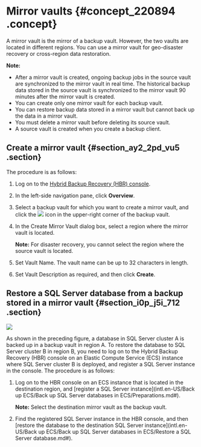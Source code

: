 # Mirror vaults {#concept_220894 .concept}

A mirror vault is the mirror of a backup vault. However, the two vaults are located in different regions. You can use a mirror vault for geo-disaster recovery or cross-region data restoration.

**Note:** 

-   After a mirror vault is created, ongoing backup jobs in the source vault are synchronized to the mirror vault in real time. The historical backup data stored in the source vault is synchronized to the mirror vault 90 minutes after the mirror vault is created.
-   You can create only one mirror vault for each backup vault.
-   You can restore backup data stored in a mirror vault but cannot back up the data in a mirror vault.
-   You must delete a mirror vault before deleting its source vault.
-   A source vault is created when you create a backup client.

## Create a mirror vault {#section_ay2_2pd_vu5 .section}

The procedure is as follows:

1.  Log on to the [Hybrid Backup Recovery \(HBR\) console](https://hbr.console.aliyun.com).
2.  In the left-side navigation pane, click **Overview**.
3.  Select a backup vault for which you want to create a mirror vault, and click the ![](http://static-aliyun-doc.oss-cn-hangzhou.aliyuncs.com/assets/img/132497/156894579839694_en-US.png) icon in the upper-right corner of the backup vault.
4.  In the Create Mirror Vault dialog box, select a region where the mirror vault is located.

    **Note:** For disaster recovery, you cannot select the region where the source vault is located.

5.  Set Vault Name. The vault name can be up to 32 characters in length.
6.  Set Vault Description as required, and then click **Create**.

## Restore a SQL Server database from a backup stored in a mirror vault {#section_i0p_j5i_712 .section}

![](http://static-aliyun-doc.oss-cn-hangzhou.aliyuncs.com/assets/img/187890/156894579860303_en-US.jpg)

As shown in the preceding figure, a database in SQL Server cluster A is backed up in a backup vault in region A. To restore the database to SQL Server cluster B in region B, you need to log on to the Hybrid Backup Recovery \(HBR\) console on an Elastic Compute Service \(ECS\) instance where SQL Server cluster B is deployed, and register a SQL Server instance in the console. The procedure is as follows:

1.  Log on to the HBR console on an ECS instance that is located in the destination region, and [register a SQL Server instance](intl.en-US/Back up ECS/Back up SQL Server databases in ECS/Preparations.md#).

    **Note:** Select the destination mirror vault as the backup vault.

2.  Find the registered SQL Server instance in the HBR console, and then [restore the database to the destination SQL Server instance](intl.en-US/Back up ECS/Back up SQL Server databases in ECS/Restore a SQL Server database.md#).

